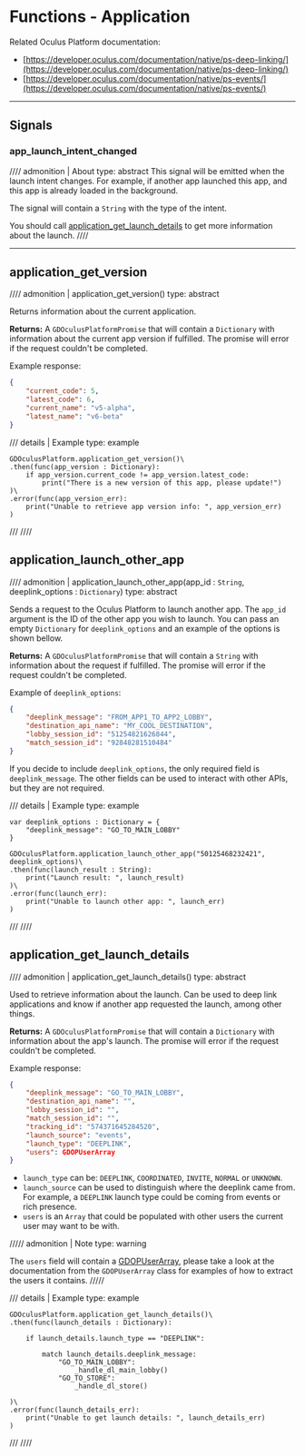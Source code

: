 # Functions - Application
Related Oculus Platform documentation:

- [https://developer.oculus.com/documentation/native/ps-deep-linking/](https://developer.oculus.com/documentation/native/ps-deep-linking/)
- [https://developer.oculus.com/documentation/native/ps-events/](https://developer.oculus.com/documentation/native/ps-events/)

------
## Signals

### app_launch_intent_changed
//// admonition | About
    type: abstract
This signal will be emitted when the launch intent changes. For example, if another app launched this app, and this app is already loaded in the background.

The signal will contain a `String` with the type of the intent.

You should call [application_get_launch_details](#application_get_launch_details) to get more information about the launch.
////

------
## application_get_version
//// admonition | application_get_version()
    type: abstract

Returns information about the current application.

**Returns:** A `GDOculusPlatformPromise` that will contain a `Dictionary` with information about the current app version if fulfilled. The promise will error if the request couldn't be completed.

Example response:
``` json linenums="1"
{
    "current_code": 5,
    "latest_code": 6,
    "current_name": "v5-alpha",
    "latest_name": "v6-beta"
}
```

/// details | Example
    type: example
``` gdscript linenums="1"
GDOculusPlatform.application_get_version()\
.then(func(app_version : Dictionary):
    if app_version.current_code != app_version.latest_code:
        print("There is a new version of this app, please update!")
)\
.error(func(app_version_err):
    print("Unable to retrieve app version info: ", app_version_err)
)
```
///
////

## application_launch_other_app
//// admonition | application_launch_other_app(app_id : `String`, deeplink_options : `Dictionary`)
    type: abstract

Sends a request to the Oculus Platform to launch another app. The `app_id` argument is the ID of the other app you wish to launch. You can pass an empty `Dictionary` for `deeplink_options` and an example of the options is shown bellow.

**Returns:** A `GDOculusPlatformPromise` that will contain a `String` with information about the request if fulfilled. The promise will error if the request couldn't be completed.

Example of `deeplink_options`:
``` json linenums="1"
{
    "deeplink_message": "FROM_APP1_TO_APP2_LOBBY",
    "destination_api_name": "MY_COOL_DESTINATION",
    "lobby_session_id": "51254821626844",
    "match_session_id": "92848281510484"
}
```

If you decide to include `deeplink_options`, the only required field is `deeplink_message`. The other fields can be used to interact with other APIs, but they are not required.

/// details | Example
    type: example
``` gdscript linenums="1"
var deeplink_options : Dictionary = {
    "deeplink_message": "GO_TO_MAIN_LOBBY"
}

GDOculusPlatform.application_launch_other_app("50125468232421", deeplink_options)\
.then(func(launch_result : String):
    print("Launch result: ", launch_result)
)\
.error(func(launch_err):
    print("Unable to launch other app: ", launch_err)
)
```
///
////

## application_get_launch_details
//// admonition | application_get_launch_details()
    type: abstract

Used to retrieve information about the launch. Can be used to deep link applications and know if another app requested the launch, among other things.

**Returns:** A `GDOculusPlatformPromise` that will contain a `Dictionary` with information about the app's launch. The promise will error if the request couldn't be completed.

Example response:
``` json linenums="1"
{
    "deeplink_message": "GO_TO_MAIN_LOBBY",
    "destination_api_name": "",
    "lobby_session_id": "",
    "match_session_id": "",
    "tracking_id": "574371645284520",
    "launch_source": "events",
    "launch_type": "DEEPLINK",
    "users": GDOPUserArray
}
```

- `launch_type` can be: `DEEPLINK`, `COORDINATED`, `INVITE`, `NORMAL` or `UNKNOWN`.
- `launch_source` can be used to distinguish where the deeplink came from. For example, a `DEEPLINK` launch type could be coming from events or rich presence.
- `users` is an `Array` that could be populated with other users the current user may want to be with.

///// admonition | Note
    type: warning

The `users` field will contain a [GDOPUserArray](/godot_oculus_platform/classes/gdopuserarray/), please take a look at the documentation from the `GDOPUserArray` class for examples of how to extract the users it contains.
/////

/// details | Example
    type: example
``` gdscript linenums="1"
GDOculusPlatform.application_get_launch_details()\
.then(func(launch_details : Dictionary):
    
    if launch_details.launch_type == "DEEPLINK":

        match launch_details.deeplink_message:
            "GO_TO_MAIN_LOBBY":
                _handle_dl_main_lobby()
            "GO_TO_STORE":
                _handle_dl_store()
    
)\
.error(func(launch_details_err):
    print("Unable to get launch details: ", launch_details_err)
)
```
///
////
